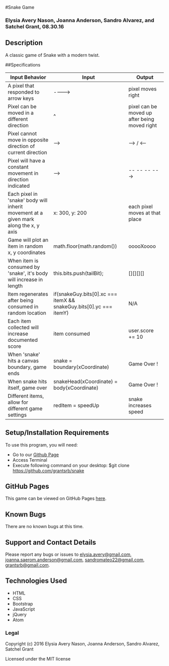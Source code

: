 #Snake Game

### Elysia Avery Nason, Joanna Anderson, Sandro Alvarez, and Satchel Grant, 08.30.16

## Description

A classic game of Snake with a modern twist.

##Specifications

Input Behavior | Input | Output
---------------|-------|--------
A pixel that responded to arrow keys | ----> | pixel moves right
Pixel can be moved in a different direction | ^ | pixel can be moved up after being moved right
Pixel cannot move in opposite direction of current direction | --> | --> / <--
Pixel will have a constant movement in direction indicated | --> | -- -- -- --->
Each pixel in 'snake' body will inherit movement at a given mark along the x, y axis | x: 300, y: 200 | each pixel moves at that place
Game will plot an item in random x, y coordinates | math.floor(math.random()) | ooooXoooo
When item is consumed by 'snake', it's body will increase in length | this.bits.push(tailBit); | [][][][]
Item regenerates after being consumed in random location | if(snakeGuy.bits[0].xc === itemX  && snakeGuy.bits[0].yc === itemY) | N/A
Each item collected will increase documented score | item consumed | user.score += 10
When 'snake' hits a canvas boundary, game ends | snake = boundary(xCoordinate) | Game Over !
When snake hits itself, game over | snakeHead(xCoordinate) = body(xCoordinate) | Game Over !
Different items, allow for different game settings | redItem = speedUp | snake increases speed

## Setup/Installation Requirements ##

To use this program, you will need:

* Go to our [Github Page](https://github.com/grantsrb/snake)
* Access Terminal
* Execute following command on your desktop: $git clone https://github.com/grantsrb/snake

## GitHub Pages ##

This game can be viewed on GitHub Pages [here](https://grantsrb.github.io/snake/).

## Known Bugs ##

There are no known bugs at this time.

## Support and Contact Details ##

Please report any bugs or issues to elysia.avery@gmail.com, joanna.saerom.anderson@gmail.com, sandromateo22@gmail.com, grantsrb@gmail.com.

## Technologies Used ##

* HTML
* CSS
* Bootstrap
* JavaScript
* jQuery
* Atom

### Legal

Copyright (c) 2016 Elysia Avery Nason, Joanna Anderson, Sandro Alvarez, Satchel Grant

Licensed under the MIT license

